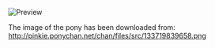 ![Preview](https://raw.github.com/GNU-Pony/artwork/master/SYSLINUX/vesamenu/16:9/fluttershy+dance/preview.png)

The image of the pony has been downloaded from:
    http://pinkie.ponychan.net/chan/files/src/133719839658.png
